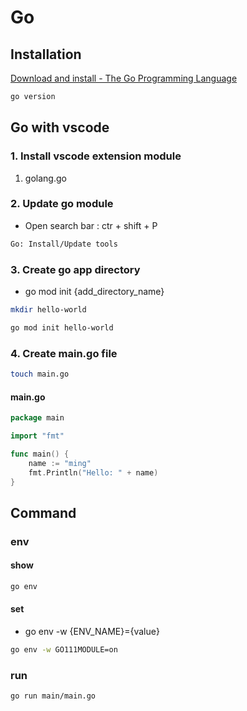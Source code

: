 # Go

## Installation

[Download and install - The Go Programming Language](https://go.dev/doc/install)

```bash
go version
```

## Go with vscode

### 1. Install vscode extension module

1. golang.go

### 2. Update go module

- Open search bar : ctr + shift + P

```bash
Go: Install/Update tools
```

### 3. Create go app directory

- go mod init {add_directory_name}

```bash
mkdir hello-world

go mod init hello-world
```

### 4. Create main.go file

```bash
touch main.go
```

#### main.go

```go
package main

import "fmt"

func main() {
    name := "ming"
    fmt.Println("Hello: " + name)
}
```

## Command

### env

#### show

```bash
go env
```

#### set

- go env -w {ENV_NAME}={value}

```bash
go env -w GO111MODULE=on
```



### run

```bash
go run main/main.go
```